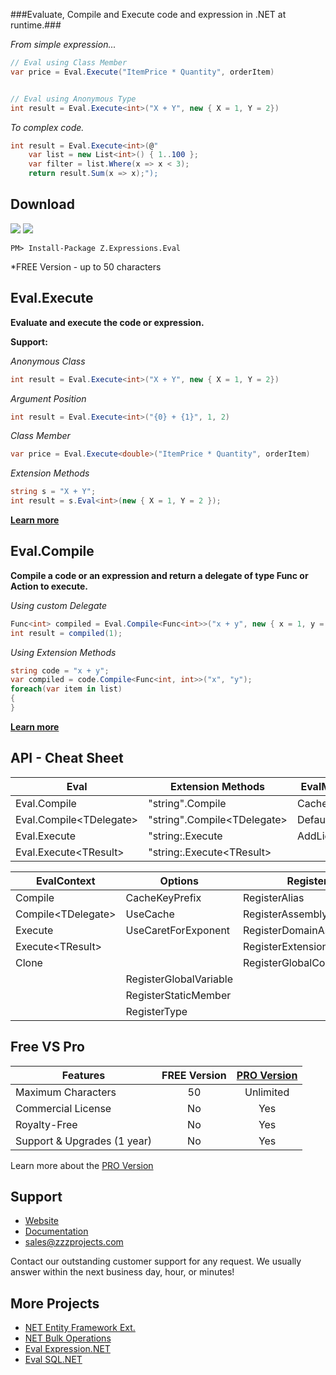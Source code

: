 
###Evaluate, Compile and Execute code and expression in .NET at runtime.###

*From simple expression...*
```csharp
// Eval using Class Member
var price = Eval.Execute("ItemPrice * Quantity", orderItem)


// Eval using Anonymous Type
int result = Eval.Execute<int>("X + Y", new { X = 1, Y = 2})
```
*To complex code.*
```csharp
int result = Eval.Execute<int>(@"
	var list = new List<int>() { 1..100 };
	var filter = list.Where(x => x < 3);
	return result.Sum(x => x);");
```

## Download
<a href="https://www.nuget.org/packages/Z.Expressions.Eval/" target="_blank" alt="download nuget"><img src="https://img.shields.io/nuget/v/Z.Expressions.Eval.svg?style=flat-square" /></a>
<a href="https://www.nuget.org/packages/Z.Expressions.Eval/" target="_blank" alt="download nuget"><img src="https://img.shields.io/nuget/dt/Z.Expressions.Eval.svg?style=flat-square" /></a>

```
PM> Install-Package Z.Expressions.Eval
```
*FREE Version - up to 50 characters

## Eval.Execute
**Evaluate and execute the code or expression.**

**Support:**

_Anonymous Class_

```csharp
int result = Eval.Execute<int>("X + Y", new { X = 1, Y = 2})
```

_Argument Position_

```csharp
int result = Eval.Execute<int>("{0} + {1}", 1, 2)
```

_Class Member_

```csharp
var price = Eval.Execute<double>("ItemPrice * Quantity", orderItem)
```

_Extension Methods_

```csharp
string s = "X + Y";
int result = s.Eval<int>(new { X = 1, Y = 2 });
```
**[Learn more](https://github.com/zzzprojects/Eval-Expression.NET/wiki/Eval-Execute)**

## Eval.Compile
**Compile a code or an expression and return a delegate of type Func or Action to execute.**

*Using custom Delegate*
```csharp
Func<int> compiled = Eval.Compile<Func<int>>("x + y", new { x = 1, y = 2})
int result = compiled(1);
```

*Using Extension Methods*
```csharp
string code = "x + y";
var compiled = code.Compile<Func<int, int>>("x", "y");
foreach(var item in list)
{
}
```
**[Learn more](https://github.com/zzzprojects/Eval-Expression.NET/wiki/Eval-Compile)**

## API - Cheat Sheet
Eval | Extension Methods | EvalManager
------------ | ------------ | ------------
Eval.Compile | "string".Compile | Cache
Eval.Compile&lt;TDelegate&gt; | "string".Compile&lt;TDelegate&gt; | DefaultContext
Eval.Execute | "string:.Execute | AddLicense
Eval.Execute&lt;TResult&gt; | "string:.Execute&lt;TResult&gt;

EvalContext | Options | Register
------------ | ------------ | ------------
Compile | CacheKeyPrefix | RegisterAlias
Compile&lt;TDelegate&gt; | UseCache | RegisterAssembly
Execute | UseCaretForExponent | RegisterDomainAssemblies
Execute&lt;TResult&gt; | | RegisterExtensionMethod
Clone | | RegisterGlobalConstant
 | | RegisterGlobalVariable
 | | RegisterStaticMember
 | | RegisterType

## Free VS Pro
Features | FREE Version | [PRO Version](http://eval-expression.net/#pro)
------------ | :-------------: | :-------------:
Maximum Characters | 50 | Unlimited
Commercial License | No | Yes
Royalty-Free | No | Yes
Support & Upgrades (1 year) | No | Yes
Learn more about the [PRO Version](http://eval-expression.net/#pro)

## Support
- [Website](http://eval-expression.net/)
- [Documentation](https://github.com/zzzprojects/Eval-Expression.NET/wiki)
- sales@zzzprojects.com

Contact our outstanding customer support for any request. We usually answer within the next business day, hour, or minutes!

## More Projects
  - [NET Entity Framework Ext.](http://www.zzzprojects.com/products/dotnet-development/entity-framework-extensions/)
  - [NET Bulk Operations](http://www.zzzprojects.com/products/dotnet-development/bulk-operations/)
  - [Eval Expression.NET](http://eval-expression.net/)
  - [Eval SQL.NET](http://eval-sql.net/)


